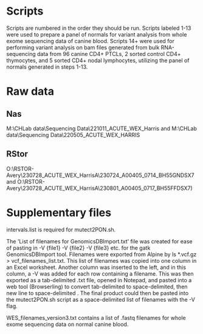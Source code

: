 
# Scripts
Scripts are numbered in the order they should be run.
Scripts labeled 1-13 were used to prepare a panel of normals for variant analysis from whole exome sequencing data of canine blood. Scripts 14+ were used for performing variant analysis on bam files generated from bulk RNA-sequencing data from 96 canine CD4+ PTCLs, 2 sorted control CD4+ thymocytes, and 5 sorted CD4+ nodal lymphocytes, utilizing the panel of normals generated in steps 1-13.
# Raw data
## Nas
M:\CHLab data\Sequencing Data\221011_ACUTE_WEX_Harris and M:\CHLab data\Sequencing Data\220505_ACUTE_WEX_HARRIS
## RStor
O:\RSTOR-Avery\230728_ACUTE_WEX_HarrisA\230724_A00405_0714_BH55GNDSX7 and O:\RSTOR-Avery\230728_ACUTE_WEX_HarrisA\230801_A00405_0717_BH55FFDSX7)
# Supplementary files
intervals.list is required for mutect2PON.sh.

The 'List of filenames for GenomicsDBImport.txt' file was created for ease of pasting in -V {file1} -V {file2} -V {file3} etc. for the gatk GenomicsDBImport tool. Filenames were exported from Alpine by ls *.vcf.gz > vcf_filenames_list.txt. This list of filenames was copied into one column in an Excel worksheet. Another column was inserted to the left, and in this column, a -V was added for each row containing a filename. This was then exported as a tab-delimited .txt file, opened in Notepad, and pasted into a web tool (Browserling) to convert tab-delimited to space-delimited, then new line to space-delimited . The final product could then be pasted into the mutect2PON.sh script as a space-delimited list of filenames with the -V flag.

WES_filenames_version3.txt contains a list of .fastq filenames for whole exome sequencing data on normal canine blood.
